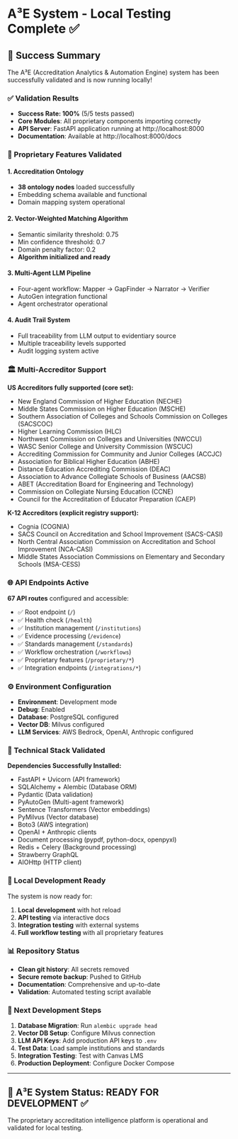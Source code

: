 # A³E System - Local Testing Complete ✅

## 🎉 Success Summary

The A³E (Accreditation Analytics & Automation Engine) system has been successfully validated and is now running locally!

### ✅ Validation Results
- **Success Rate: 100%** (5/5 tests passed)
- **Core Modules**: All proprietary components importing correctly
- **API Server**: FastAPI application running at http://localhost:8000
- **Documentation**: Available at http://localhost:8000/docs

### 🧠 Proprietary Features Validated

#### 1. Accreditation Ontology
- **38 ontology nodes** loaded successfully
- Embedding schema available and functional
- Domain mapping system operational

#### 2. Vector-Weighted Matching Algorithm
- Semantic similarity threshold: 0.75
- Min confidence threshold: 0.7
- Domain penalty factor: 0.2
- **Algorithm initialized and ready**

#### 3. Multi-Agent LLM Pipeline
- Four-agent workflow: Mapper → GapFinder → Narrator → Verifier
- AutoGen integration functional
- Agent orchestrator operational

#### 4. Audit Trail System
- Full traceability from LLM output to evidentiary source
- Multiple traceability levels supported
- Audit logging system active

### 🏛️ Multi-Accreditor Support

**US Accreditors fully supported (core set):**
- New England Commission of Higher Education (NECHE)
- Middle States Commission on Higher Education (MSCHE) 
- Southern Association of Colleges and Schools Commission on Colleges (SACSCOC)
- Higher Learning Commission (HLC)
- Northwest Commission on Colleges and Universities (NWCCU)
- WASC Senior College and University Commission (WSCUC)
- Accrediting Commission for Community and Junior Colleges (ACCJC)
- Association for Biblical Higher Education (ABHE)
- Distance Education Accrediting Commission (DEAC)
- Association to Advance Collegiate Schools of Business (AACSB)
- ABET (Accreditation Board for Engineering and Technology)
- Commission on Collegiate Nursing Education (CCNE)
- Council for the Accreditation of Educator Preparation (CAEP)

**K-12 Accreditors (explicit registry support):**
- Cognia (COGNIA)
- SACS Council on Accreditation and School Improvement (SACS-CASI)
- North Central Association Commission on Accreditation and School Improvement (NCA-CASI)
- Middle States Association Commissions on Elementary and Secondary Schools (MSA-CESS)

### 🌐 API Endpoints Active

**67 API routes** configured and accessible:
- ✅ Root endpoint (`/`)
- ✅ Health check (`/health`)
- ✅ Institution management (`/institutions`)
- ✅ Evidence processing (`/evidence`)
- ✅ Standards management (`/standards`)
- ✅ Workflow orchestration (`/workflows`)
- ✅ Proprietary features (`/proprietary/*`)
- ✅ Integration endpoints (`/integrations/*`)

### ⚙️ Environment Configuration

- **Environment**: Development mode
- **Debug**: Enabled
- **Database**: PostgreSQL configured
- **Vector DB**: Milvus configured
- **LLM Services**: AWS Bedrock, OpenAI, Anthropic configured

### 🔧 Technical Stack Validated

**Dependencies Successfully Installed:**
- FastAPI + Uvicorn (API framework)
- SQLAlchemy + Alembic (Database ORM)
- Pydantic (Data validation)
- PyAutoGen (Multi-agent framework)
- Sentence Transformers (Vector embeddings)
- PyMilvus (Vector database)
- Boto3 (AWS integration)
- OpenAI + Anthropic clients
- Document processing (pypdf, python-docx, openpyxl)
- Redis + Celery (Background processing)
- Strawberry GraphQL
- AIOHttp (HTTP client)

### 🚀 Local Development Ready

The system is now ready for:
1. **Local development** with hot reload
2. **API testing** via interactive docs
3. **Integration testing** with external systems
4. **Full workflow testing** with all proprietary features

### 📊 Repository Status

- **Clean git history**: All secrets removed
- **Secure remote backup**: Pushed to GitHub
- **Documentation**: Comprehensive and up-to-date
- **Validation**: Automated testing script available

### 🎯 Next Development Steps

1. **Database Migration**: Run `alembic upgrade head`
2. **Vector DB Setup**: Configure Milvus connection
3. **LLM API Keys**: Add production API keys to `.env`
4. **Test Data**: Load sample institutions and standards
5. **Integration Testing**: Test with Canvas LMS
6. **Production Deployment**: Configure Docker Compose

---

## 🎉 A³E System Status: **READY FOR DEVELOPMENT** ✅

The proprietary accreditation intelligence platform is operational and validated for local testing.
